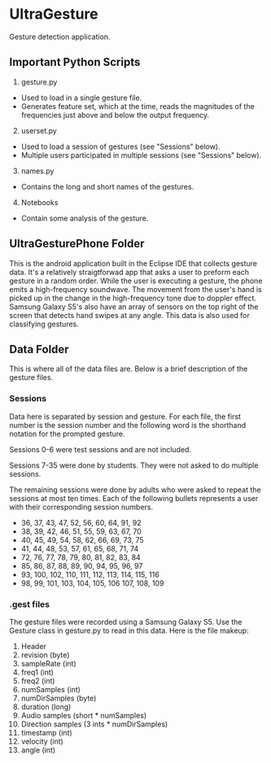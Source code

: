 # UltraGesture

Gesture detection application.

## Important Python Scripts

1. gesture.py
  * Used to load in a single gesture file.
  * Generates feature set, which at the time, reads the magnitudes of the frequencies just above and below the output frequency.
2. userset.py
  * Used to load a session of gestures (see "Sessions" below).
  * Multiple users participated in multiple sessions (see "Sessions" below).
3. names.py
  * Contains the long and short names of the gestures.
4. Notebooks
  * Contain some analysis of the gesture.

## UltraGesturePhone Folder

This is the android application built in the Eclipse IDE that collects gesture data.  It's a relatively straigtforwad app that asks a user to preform each gesture in a random order.  While the user is executing a gesture, the phone emits a high-frequency soundwave.  The movement from the user's hand is picked up in the change in the high-frequency tone due to doppler effect.  Samsung Galaxy S5's also have an array of sensors on the top right of the screen that detects hand swipes at any angle.  This data is also used for classifying gestures.

## Data Folder

This is where all of the data files are.  Below is a brief description of the gesture files.

### Sessions

Data here is separated by session and gesture.  For each file, the first number is the session number and the following word is the shorthand notation for the prompted gesture.

Sessions 0-6 were test sessions and are not included.

Sessions 7-35 were done by students.  They were not asked to do multiple sessions.

The remaining sessions were done by adults who were asked to repeat the sessions at most ten times.  Each of the following bullets represents a user with their corresponding session numbers.

* 36, 37, 43, 47, 52, 56, 60, 64, 91, 92
* 38, 39, 42, 46, 51, 55, 59, 63, 67, 70
* 40, 45, 49, 54, 58, 62, 66, 69, 73, 75
* 41, 44, 48, 53, 57, 61, 65, 68, 71, 74
* 72, 76, 77, 78, 79, 80, 81, 82, 83, 84
* 85, 86, 87, 88, 89, 90, 94, 95, 96, 97
* 93, 100, 102, 110, 111, 112, 113, 114, 115, 116
* 98, 99, 101, 103, 104, 105, 106 107, 108, 109

### .gest files

The gesture files were recorded using a Samsung Galaxy S5.  Use the Gesture class in gesture.py to read in this data. Here is the file makeup:

1. Header
  1. revision (byte)
  2. sampleRate (int)
  3. freq1 (int)
  4. freq2 (int)
  5. numSamples (int)
  6. numDirSamples (byte)
  7. duration (long)
2. Audio samples (short * numSamples)
3. Direction samples (3 ints * numDirSamples)
  1. timestamp (int)
  2. velocity (int)
  3. angle (int)
